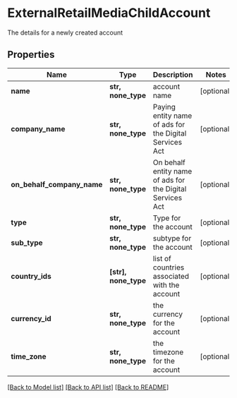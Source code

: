 # ExternalRetailMediaChildAccount

The details for a newly created account

## Properties
Name | Type | Description | Notes
------------ | ------------- | ------------- | -------------
**name** | **str, none_type** | account name | [optional] 
**company_name** | **str, none_type** | Paying entity name of ads for the Digital Services Act | [optional] 
**on_behalf_company_name** | **str, none_type** | On behalf entity name of ads for the Digital Services Act | [optional] 
**type** | **str, none_type** | Type for the account | [optional] 
**sub_type** | **str, none_type** | subtype for the account | [optional] 
**country_ids** | **[str], none_type** | list of countries associated with the account | [optional] 
**currency_id** | **str, none_type** | the currency for the account | [optional] 
**time_zone** | **str, none_type** | the timezone for the account | [optional] 

[[Back to Model list]](../README.md#documentation-for-models) [[Back to API list]](../README.md#documentation-for-api-endpoints) [[Back to README]](../README.md)


